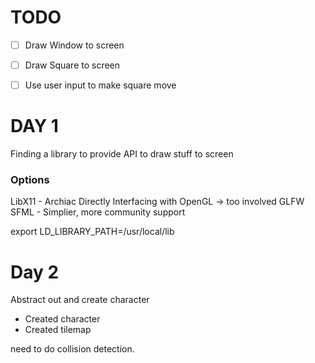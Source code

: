 

# TODO

- [ ] Draw Window to screen
- [ ] Draw Square to screen
- [ ] Use user input to make square move



# DAY 1

Finding a library to provide API to draw stuff to screen

### Options

LibX11 - Archiac
Directly Interfacing with OpenGL -> too involved
GLFW
SFML - Simplier, more community support

export LD_LIBRARY_PATH=/usr/local/lib 

# Day 2
Abstract out and create character
- Created character
- Created tilemap

need to do collision detection.


